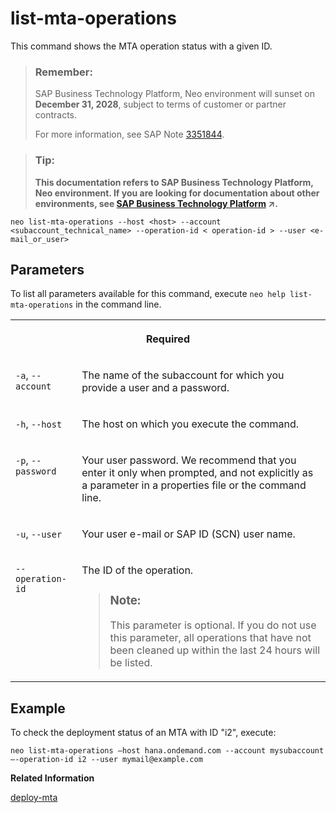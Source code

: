 <!-- loio8029e1a15ad948d2a2387266fb31c9ba -->

# list-mta-operations

This command shows the MTA operation status with a given ID.



> ### Remember:  
> SAP Business Technology Platform, Neo environment will sunset on **December 31, 2028**, subject to terms of customer or partner contracts.
> 
> For more information, see SAP Note [3351844](https://me.sap.com/notes/3351844).

> ### Tip:  
> **This documentation refers to SAP Business Technology Platform, Neo environment. If you are looking for documentation about other environments, see [SAP Business Technology Platform](https://help.sap.com/viewer/65de2977205c403bbc107264b8eccf4b/Cloud/en-US/6a2c1ab5a31b4ed9a2ce17a5329e1dd8.html "SAP Business Technology Platform (SAP BTP) is an integrated offering comprised of four technology portfolios: database and data management, application development and integration, analytics, and intelligent technologies. The platform offers users the ability to turn data into business value, compose end-to-end business processes, and build and extend SAP applications quickly.") :arrow_upper_right:.**



```
neo list-mta-operations --host <host> --account <subaccount_technical_name> --operation-id < operation-id > --user <e-mail_or_user>			
```



<a name="loio8029e1a15ad948d2a2387266fb31c9ba__section_N10015_N10012_N10001"/>

## Parameters



To list all parameters available for this command, execute `neo help list-mta-operations` in the command line.


<table>
<tr>
<th valign="top" colspan="2">

Required

</th>
</tr>
<tr>
<td valign="top">

`-a`, `--account`

</td>
<td valign="top">

The name of the subaccount for which you provide a user and a password.

</td>
</tr>
<tr>
<td valign="top">

`-h`, `--host`

</td>
<td valign="top">

The host on which you execute the command.

</td>
</tr>
<tr>
<td valign="top">

`-p`, `--password`

</td>
<td valign="top">

Your user password. We recommend that you enter it only when prompted, and not explicitly as a parameter in a properties file or the command line.

</td>
</tr>
<tr>
<td valign="top">

`-u`, `--user`

</td>
<td valign="top">

Your user e-mail or SAP ID \(SCN\) user name.

</td>
</tr>
<tr>
<td valign="top">

`--operation-id`

</td>
<td valign="top">

The ID of the operation.

> ### Note:  
> This parameter is optional. If you do not use this parameter, all operations that have not been cleaned up within the last 24 hours will be listed.



</td>
</tr>
</table>



<a name="loio8029e1a15ad948d2a2387266fb31c9ba__section_N1014A_N10012_N10001"/>

## Example

To check the deployment status of an MTA with ID "i2", execute:

```
neo list-mta-operations –host hana.ondemand.com --account mysubaccount –-operation-id i2 --user mymail@example.com 
```

**Related Information**  


[deploy-mta](deploy-mta-1e12331.md "This command deploys Multitarget Application (MTA) archives. One or more than one MTA archives can be deployed to your subaccount in one go.")

 <?sap-ot O2O class="- topic/link " href="c4f0d850b6ba46089a76d53ab805c9e6.xml" text="" desc="" xtrc="link:2" xtrf="file:/home/builder/src/dita-all/jjq1673438782153/loio9fe952ba277c471bbad80cd40548bb84_en-US/src/content/localization/en-us/8029e1a15ad948d2a2387266fb31c9ba.xml" ?> 

